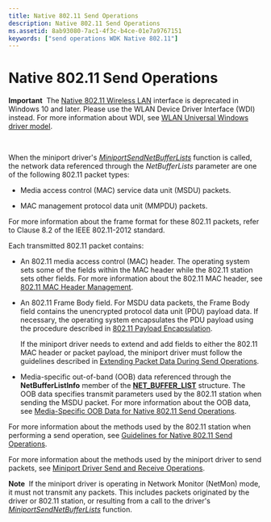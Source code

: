 ```yaml
---
title: Native 802.11 Send Operations
description: Native 802.11 Send Operations
ms.assetid: 8ab93080-7ac1-4f3c-b4ce-01e7a9767151
keywords: ["send operations WDK Native 802.11"]
---
```


# Native 802.11 Send Operations


**Important**  The [Native 802.11 Wireless LAN](native-802-11-wireless-lan4.md) interface is deprecated in Windows 10 and later. Please use the WLAN Device Driver Interface (WDI) instead. For more information about WDI, see [WLAN Universal Windows driver model](wifi-universal-driver-model.md).

 

When the miniport driver's [*MiniportSendNetBufferLists*](https://msdn.microsoft.com/library/windows/hardware/ff559440) function is called, the network data referenced through the *NetBufferLists* parameter are one of the following 802.11 packet types:

-   Media access control (MAC) service data unit (MSDU) packets.

-   MAC management protocol data unit (MMPDU) packets.

For more information about the frame format for these 802.11 packets, refer to Clause 8.2 of the IEEE 802.11-2012 standard.

Each transmitted 802.11 packet contains:

-   An 802.11 media access control (MAC) header. The operating system sets some of the fields within the MAC header while the 802.11 station sets other fields. For more information about the 802.11 MAC header, see [802.11 MAC Header Management](802-11-mac-header-management.md).

-   An 802.11 Frame Body field. For MSDU data packets, the Frame Body field contains the unencrypted protocol data unit (PDU) payload data. If necessary, the operating system encapsulates the PDU payload using the procedure described in [802.11 Payload Encapsulation](802-11-payload-encapsulation.md).

    If the miniport driver needs to extend and add fields to either the 802.11 MAC header or packet payload, the miniport driver must follow the guidelines described in [Extending Packet Data During Send Operations](extending-packet-data-during-send-operations.md).

-   Media-specific out-of-band (OOB) data referenced through the **NetBufferListInfo** member of the [**NET\_BUFFER\_LIST**](https://msdn.microsoft.com/library/windows/hardware/ff568388) structure. The OOB data specifies transmit parameters used by the 802.11 station when sending the MSDU packet. For more information about the OOB data, see [Media-Specific OOB Data for Native 802.11 Send Operations](media-specific-oob-data-for-native-802-11-send-operations.md).

For more information about the methods used by the 802.11 station when performing a send operation, see [Guidelines for Native 802.11 Send Operations](guidelines-for-native-802-11-send-operations.md).

For more information about the methods used by the miniport driver to send packets, see [Miniport Driver Send and Receive Operations](miniport-driver-send-and-receive-operations.md).

**Note**  If the miniport driver is operating in Network Monitor (NetMon) mode, it must not transmit any packets. This includes packets originated by the driver or 802.11 station, or resulting from a call to the driver's [*MiniportSendNetBufferLists*](https://msdn.microsoft.com/library/windows/hardware/ff559440) function.

 

 

 





